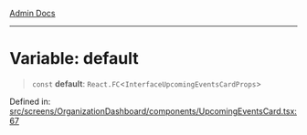[Admin Docs](/)

---

# Variable: default

> `const` **default**: `React.FC`\<`InterfaceUpcomingEventsCardProps`\>

Defined in: [src/screens/OrganizationDashboard/components/UpcomingEventsCard.tsx:67](https://github.com/PalisadoesFoundation/talawa-admin/blob/main/src/screens/OrganizationDashboard/components/UpcomingEventsCard.tsx#L67)
